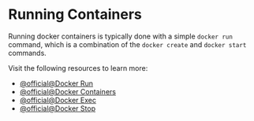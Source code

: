 # Running Containers

Running docker containers is typically done with a simple `docker run` command, which is a combination of the `docker create` and `docker start` commands.

Visit the following resources to learn more:

- [@official@Docker Run](https://docs.docker.com/engine/reference/commandline/run/)
- [@official@Docker Containers](https://docs.docker.com/engine/reference/commandline/container/)
- [@official@Docker Exec](https://docs.docker.com/engine/reference/commandline/exec/)
- [@official@Docker Stop](https://docs.docker.com/engine/reference/commandline/stop/)
